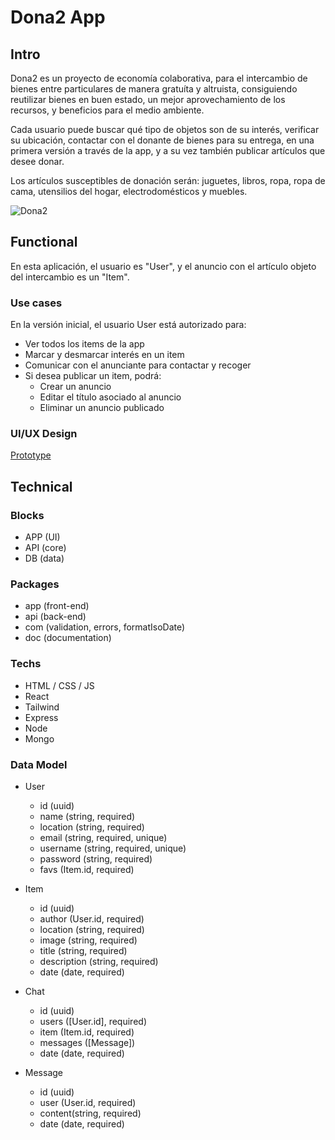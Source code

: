 # Dona2 App

## Intro

Dona2 es un proyecto de economía colaborativa, para el intercambio de bienes entre particulares de manera gratuíta y altruista, consiguiendo reutilizar bienes en buen estado, un mejor aprovechamiento de los recursos, y beneficios para el medio ambiente.

Cada usuario puede buscar qué tipo de objetos son de su interés, verificar su ubicación, contactar con el donante de bienes para su entrega, en una primera versión a través de la app, y a su vez también publicar artículos que desee donar.

Los artículos susceptibles de donación serán: juguetes, libros, ropa, ropa de cama, utensilios del hogar, electrodomésticos y muebles.

![Dona2](https://i.pinimg.com/originals/db/2d/d4/db2dd47f55bea3a18aa1fa3382bb8c10.gif)

## Functional

En esta aplicación, el usuario es "User", y el anuncio con el artículo objeto del intercambio es un "Item".

### Use cases

En la versión inicial, el usuario User está autorizado para:

- Ver todos los items de la app
- Marcar y desmarcar interés en un item
- Comunicar con el anunciante para contactar y recoger
- Si desea publicar un item, podrá:
  - Crear un anuncio
  - Editar el título asociado al anuncio
  - Eliminar un anuncio publicado

### UI/UX Design

[Prototype](https://www.figma.com/proto/voBNL7aUM3va1nGvh9QZAL/Untitled?node-id=0-1&t=cF8MqvlbdwNpzXz8-1)

## Technical

### Blocks

- APP (UI)
- API (core)
- DB (data)

### Packages

- app (front-end)
- api (back-end)
- com (validation, errors, formatIsoDate)
- doc (documentation)

### Techs

- HTML / CSS / JS
- React
- Tailwind
- Express
- Node
- Mongo

### Data Model

- User
  - id (uuid)
  - name (string, required)
  - location (string, required)
  - email (string, required, unique)
  - username (string, required, unique)
  - password (string, required)
  - favs (Item.id, required)

- Item
  - id (uuid)
  - author (User.id, required)
  - location (string, required)
  - image (string, required)
  - title (string, required)
  - description (string, required)
  - date (date, required)

- Chat
  - id (uuid)
  - users ([User.id], required)
  - item (Item.id, required)
  - messages ([Message])
  - date (date, required)

- Message
  - id (uuid)
  - user (User.id, required)
  - content(string, required)
  - date (date, required)
